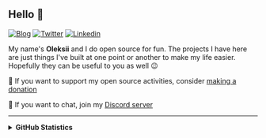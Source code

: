 ## Hello 👋

[![Blog](https://img.shields.io/badge/blog-FFA500?style=for-the-badge&logo=rss&logoColor=white)](https://tyrrrz.me/blog)
[![Twitter](https://img.shields.io/badge/Twitter-1DA1F2?style=for-the-badge&logo=twitter&logoColor=white)](https://twitter.com/tyrrrz)
[![Linkedin](https://img.shields.io/badge/LinkedIn-0077B5?style=for-the-badge&logo=linkedin&logoColor=white)](https://linkedin.com/in/tyrrrz)

My name's **Oleksii** and I do open source for fun. The projects I have here are just things I've built at one point or another to make my life easier. Hopefully they can be useful to you as well 😉

💛 If you want to support my open source activities, consider [making a donation](https://tyrrrz.me/donate)

💬 If you want to chat, join my [Discord server](https://discord.gg/2SUWKFnHSm)

<hr />

<details>
  <summary><b>GitHub Statistics</b></summary>
  <div>
    <img height="135px" src="https://github-readme-stats.vercel.app/api?username=tyrrrz&hide_title=true&hide_border=true&show_icons=true&include_all_commits=true&count_private=true&line_height=21&theme=nord" />
    <img height="135px" src="https://github-readme-stats.vercel.app/api/top-langs/?username=tyrrrz&hide=html&hide_title=true&hide_border=true&layout=compact&langs_count=8&theme=nord" />
  </div>
</details>

